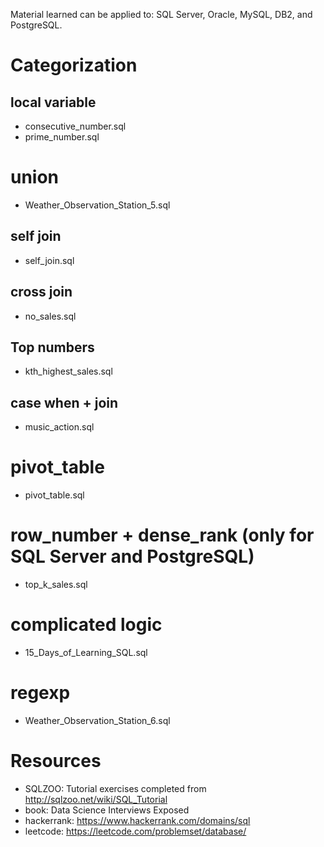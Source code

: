 
Material learned can be applied to:
SQL Server, Oracle, MySQL, DB2, and PostgreSQL.

# Categorization

## local variable
* consecutive_number.sql
* prime_number.sql

# union
* Weather_Observation_Station_5.sql

## self join
* self_join.sql

## cross join
* no_sales.sql

## Top numbers
* kth_highest_sales.sql

## case when + join
* music_action.sql

# pivot_table
* pivot_table.sql

# row_number + dense_rank (only for SQL Server and PostgreSQL)
* top_k_sales.sql

# complicated logic
* 15_Days_of_Learning_SQL.sql

# regexp
* Weather_Observation_Station_6.sql

# Resources
* SQLZOO: Tutorial exercises completed from http://sqlzoo.net/wiki/SQL_Tutorial
* book: Data Science Interviews Exposed
* hackerrank: https://www.hackerrank.com/domains/sql  
* leetcode: https://leetcode.com/problemset/database/
